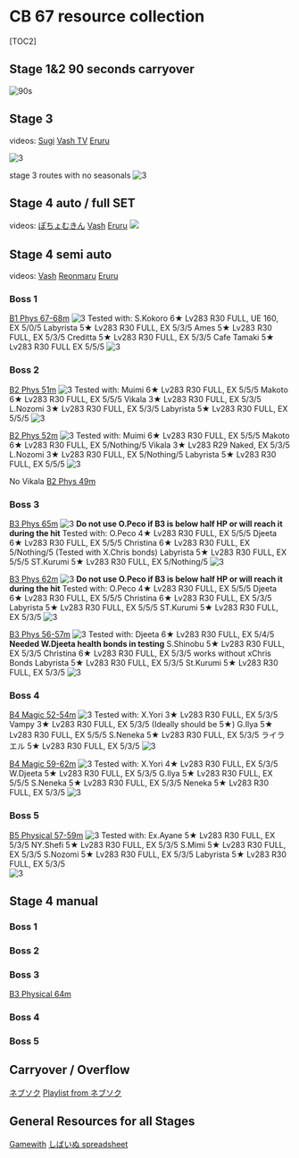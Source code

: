 # CB 67 resource collection
 [TOC2] 
## Stage 1&2 90 seconds carryover
![90s](https://pomf2.lain.la/f/0ajo7kfz.jpeg)

## Stage 3
videos:
[Sugi](https://www.youtube.com/watch?v=cuxY8L7lXrc)
[Vash TV](https://www.youtube.com/watch?v=rtN8Jxu8X24&start=1)
[Eruru](https://www.youtube.com/watch?v=-XVGSfB1Bhg)

![3](https://pomf2.lain.la/f/5g6ou4g8.png)

stage 3 routes with no seasonals
![3](https://pbs.twimg.com/media/F6rRPz4bcAAg2cs?format=jpg&name=4096x4096)

## Stage 4 auto / full SET
videos:
[ぽちょむきん](https://www.youtube.com/watch?v=-2BUgIi-AGY)
[Vash](https://youtu.be/l1Q-SL5hyu0)
[Eruru](https://youtu.be/au8k_61Uqs8)
![](https://pomf2.lain.la/f/la3vxua8.png)
## Stage 4 semi auto
videos:
[Vash](https://www.youtube.com/watch?v=DpHXrh6j5O4)
[Reonmaru](https://youtu.be/Wlu06tdES3s)
[Eruru](https://www.youtube.com/watch?v=au8k_61Uqs8)

### Boss 1
[B1 Phys 67-68m](https://www.youtube.com/watch?v=SJdueipzPZc)
![3](https://pomf2.lain.la/f/3vhzhf57.png)
Tested with:
S.Kokoro 6★  Lv283 R30 FULL, UE 160, EX 5/0/5
Labyrista 5★ Lv283 R30 FULL, EX 5/3/5
Ames 5★ Lv283 R30 FULL, EX 5/3/5
Creditta 5★ Lv283 R30 FULL, EX 5/3/5
Cafe Tamaki 5★ Lv283 R30 FULL EX 5/5/5
![3](https://pomf2.lain.la/f/6qpw5clf.png) 


### Boss 2
[B2 Phys 51m](https://www.youtube.com/watch?v=HGX8SQiacx4)
![3](https://pomf2.lain.la/f/8yivy4d9.png)
Tested with:
Muimi 6★  Lv283 R30 FULL, EX 5/5/5
Makoto 6★ Lv283 R30 FULL, EX 5/5/5
Vikala 3★ Lv283 R30 FULL, EX 5/3/5
L.Nozomi 3★ Lv283 R30 FULL, EX 5/3/5
Labyrista 5★ Lv283 R30 FULL, EX 5/5/5
![3](https://pomf2.lain.la/f/bm1fd9i5.png) 

[B2 Phys 52m](https://www.youtube.com/watch?v=DZA0sE5lQDs)
![3](https://pomf2.lain.la/f/g0qa32eb.png)
Tested with:
Muimi 6★  Lv283 R30 FULL, EX 5/5/5
Makoto 6★ Lv283 R30 FULL, EX 5/Nothing/5
Vikala 3★ Lv283 R29 Naked, EX 5/3/5
L.Nozomi 3★ Lv283 R30 FULL, EX 5/Nothing/5
Labyrista 5★ Lv283 R30 FULL, EX 5/5/5
![3](https://pomf2.lain.la/f/qb9gtyvn.png) 

No Vikala
[B2 Phys 49m](https://youtu.be/beQqRjsmSGk)



### Boss 3
[B3 Phys 65m](https://youtu.be/7rNn9NRW3co?si=0RZqfVbDg9oH0oPi)
![3](https://pomf2.lain.la/f/jww2zw58.png) 
**Do not use O.Peco if B3 is below half HP or will reach it during the hit**
Tested with:
O.Peco 4★  Lv283 R30 FULL, EX 5/5/5
Djeeta 6★ Lv283 R30 FULL, EX 5/5/5
Christina 6★ Lv283 R30 FULL, EX 5/Nothing/5 (Tested with X.Chris bonds)
Labyrista 5★ Lv283 R30 FULL, EX 5/5/5
ST.Kurumi 5★ Lv283 R30 FULL, EX 5/Nothing/5
![3](https://pomf2.lain.la/f/64aw6eyo.png)

[B3 Phys 62m](https://www.youtube.com/watch?v=SQVg6_PxaAU)
![3](https://pomf2.lain.la/f/2pmiwe8h.png) 
**Do not use O.Peco if B3 is below half HP or will reach it during the hit**
Tested with:
O.Peco 4★  Lv283 R30 FULL, EX 5/5/5
Djeeta 6★ Lv283 R30 FULL, EX 5/5/5
Christina 6★ Lv283 R30 FULL, EX 5/3/5
Labyrista 5★ Lv283 R30 FULL, EX 5/5/5
ST.Kurumi 5★ Lv283 R30 FULL, EX 5/3/5
![3](https://pomf2.lain.la/f/ytpdy8tm.png)

[B3 Phys 56-57m](https://www.youtube.com/watch?v=vPip7vseLaU)
![3](https://pomf2.lain.la/f/p7g4uhlv.png) 
Tested with:
Djeeta 6★ Lv283 R30 FULL, EX 5/4/5 **Needed W.Djeeta health bonds in testing**
S.Shinobu 5★ Lv283 R30 FULL, EX 5/3/5
Christina 6★ Lv283 R30 FULL, EX 5/3/5 works without xChris Bonds
Labyrista 5★ Lv283 R30 FULL, EX 5/3/5
St.Kurumi 5★ Lv283 R30 FULL, EX 5/3/5
![3](https://pomf2.lain.la/f/9z1vb5dt.png) 

### Boss 4
[B4 Magic 52-54m](https://www.youtube.com/watch?v=hX91iY-voSM)
![3](https://pomf2.lain.la/f/tdmjwhkd.png)
Tested with:
X.Yori 3★  Lv283 R30 FULL, EX 5/3/5
Vampy 3★ Lv283 R30 FULL, EX 5/3/5 (Ideally should be 5★)
G.Ilya 5★ Lv283 R30 FULL, EX 5/5/5
S.Neneka 5★ Lv283 R30 FULL, EX 5/3/5
ライラエル 5★ Lv283 R30 FULL, EX 5/3/5
![3](https://pomf2.lain.la/f/n2asf5so.png) 

[B4 Magic 59-62m](https://youtu.be/Wlu06tdES3s?t=660)
![3](https://pomf2.lain.la/f/rhj7hno9.png) 
Tested with:
X.Yori 4★  Lv283 R30 FULL, EX 5/3/5
W.Djeeta 5★ Lv283 R30 FULL, EX 5/3/5 
G.Ilya 5★ Lv283 R30 FULL, EX 5/5/5
S.Neneka 5★ Lv283 R30 FULL, EX 5/3/5
Neneka 5★ Lv283 R30 FULL, EX 5/3/5
![3](https://pomf2.lain.la/f/uhjvton5.png) 

### Boss 5
[B5 Physical 57-59m](https://www.youtube.com/watch?v=ymrCkTBAMBQ)
![3](https://pomf2.lain.la/f/sm7nbw7.png) 
Tested with:
Ex.Ayane 5★ Lv283 R30 FULL, EX 5/3/5
NY.Shefi 5★ Lv283 R30 FULL, EX 5/3/5 
S.Mimi 5★ Lv283 R30 FULL, EX 5/3/5 
S.Nozomi 5★ Lv283 R30 FULL, EX 5/3/5 
Labyrista 5★ Lv283 R30 FULL, EX 5/3/5  
![3](https://pomf2.lain.la/f/0mga2mqb.png) 

## Stage 4 manual
### Boss 1

### Boss 2



### Boss 3
[B3 Physical 64m](https://www.youtube.com/watch?v=IHta72B3kz4)
### Boss 4


### Boss 5

## Carryover / Overflow
[ネブソク](https://www.youtube.com/watch?v=KmotFnWUS4A)
[Playlist from ネブソク](https://www.youtube.com/playlist?list=PLZmWQnJpjP3VvKL34deGRex6FmOHZmN_X)

## General Resources for all Stages
[Gamewith](https://gamewith.jp/pricone-re/article/show/419098)
[しばいぬ spreadsheet](https://docs.google.com/spreadsheets/d/1h1wmf3y4vtukTHr-SHFFhCNNWQcoIN-81dpwzBxEA2c/edit#gid=790984515)